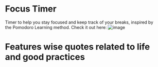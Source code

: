 # Focus Timer
 Timer to help you stay focused and keep track of your breaks, inspired by the Pomodoro Learning method.
 Check it out here:
![image](https://user-images.githubusercontent.com/94224275/170738896-b1eadefe-9fc5-44da-a904-8c507d187a76.png)

# Features wise quotes related to life and good practices

